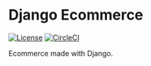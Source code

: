 # Django Ecommerce

[![License](https://img.shields.io/badge/License-Apache%202.0-blue.svg)](https://opensource.org/licenses/Apache-2.0)
[![CircleCI](https://circleci.com/gh/SEdilson/django_ecommerce.svg?style=svg)](https://circleci.com/gh/SEdilson/django_ecommerce)

Ecommerce made with Django.
